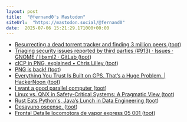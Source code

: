 ```yaml
---
layout: post
title:  "@fernand0's Mastodon"
siteUrl:  "https://mastodon.social/@fernand0"
date:  2025-07-06 15:21:29.171000+00:00
---
```

*  [Resurrecting a dead torrent tracker and finding 3 million peers ](https://kianbradley.com/2025/06/15/resurrecting-a-dead-tracker.htm) ([toot](https://mastodon.social/@fernand0/114806966791109574))
*  [Triaging security issues reported by third parties (#913) · Issues · GNOME / libxml2 · GitLab ](https://gitlab.gnome.org/GNOME/libxml2/-/issues/91) ([toot](https://mastodon.social/@fernand0/114806674419808636))
*  [cICP in PNG, explained • Chris Lilley ](https://svgees.us/blog/cICP.htm) ([toot](https://mastodon.social/@fernand0/114806039205025814))
*  [PNG is back! ](https://www.programmax.net/articles/png-is-back) ([toot](https://mastodon.social/@fernand0/114805850846069661))
*  [Everything You Trust Is Built on GPS. That’s a Huge Problem. \| HackerNoon ](https://hackernoon.com/everything-you-trust-is-built-on-gps-thats-a-huge-proble) ([toot](https://mastodon.social/@fernand0/114805477591816794))
*  [I want a good parallel computer ](https://raphlinus.github.io/gpu/2025/03/21/good-parallel-computer.htm) ([toot](https://mastodon.social/@fernand0/114805321403127150))
*  [Linux vs. QNX in Safety-Critical Systems: A Pragmatic View ](https://www.codethink.co.uk/articles/qnx-vs-linux) ([toot](https://mastodon.social/@fernand0/114803734041167050))
*  [Rust Eats Python's, Java’s Lunch in Data Engineering ](https://thenewstack.io/rust-eats-pythons-javas-lunch-in-data-engineering/?taid=6857e23be74102000174ea6) ([toot](https://mastodon.social/@fernand0/114801815148690678))
*  [Desayuno oscense. ](https://avecesunafoto.wordpress.com/2025/07/05/desayuno-oscense) ([toot](https://mastodon.social/@fernand0/114801788149599625))
*  [Frontal Detalle  locomotora de vapor express 05 001 ](https://www.flickr.com/photos/fernand0/54617080224) ([toot](https://mastodon.social/@fernand0/114801761670297760))

